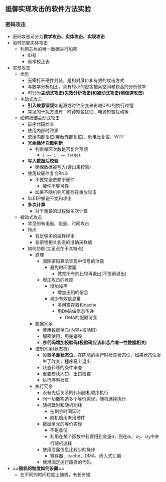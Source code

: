## 抵御实现攻击的软件方法实验

### 密码攻击

- 密码攻击可分为**数学攻击、实体攻击、实现攻击**
- 如何防御实体攻击
  - 利用芯片的唯一数据进行加密
    - ID号
    - 频率校正表
- 实现攻击
  - 优势
    - 无需打开硬件封装，是相对廉价和有效的攻击方式
    - 与数学分析相比，具有较小的密钥搜索空间和较高的分析效率
    - 可分为**主动式攻击(失效分析攻击)**和**被动式攻击(侧信道攻击)**
  - 主动式攻击
    - **引入故意错误**如电源或时钟突变来影响CPU的执行过程
    - 常见的干扰方法有：时钟短暂扰动、电源短暂扰动等
  - 如何抵御主动式攻击
    - 前序代码检查
    - 使用内部时钟源
    - 使用内部复位(屏蔽外部复位)、低电压复位、WDT
    - **冗余循环次数判断**
      - 判断循环次数是否复合预期
        - `i == i' == target`
    - **写入数据后校验**
      - 确保数据被写入(读出来校验)
    - 使用软硬件复合RNG
      - 不要完全依赖于硬件
        - 硬件不够可靠
      - 如果不随机则可能存在重放攻击
    - SLEEP躲避干扰和攻击
    - **多次计算**
      - 对于重要的过程做多次计算
  - 被动式攻击
    - 常见的有电磁、能量、时间攻击
    - 特点
      - 有足够多的采样样本
      - 各密钥相关状态的准确采样值
    - 如何防御(立足点在于其特点)
      - 原理
        - 消除密码算法实现中信息的泄露
          - 避免时间泄露
            - 做完所有的比较再退出(不提前退出)
        - 增加攻击的难度
          - 增加噪声
            - 增加无用的信息
          - 减少有效信息量
            - 多用寄存器和cache
            - 用DMA做信息传递
              - DMA的配置可变
      - 数据冗余
        - 使用数据单元(内容+校验码)
        - 解密使用，用完销毁
        - **序代码增加校验码(校验码应该和芯片唯一性数据相关)**
      - 控制冗余(状态机)
        - 设置**多重状态位**，在陈旭的执行时检查状态位，如果状态位发生了改变，程序马上退出
        - 状态转移的条件审查
        - 重要模块入口、出口检查
        - 执行序列检查
      - 执行冗余
        - 没有先后关系的代码随机顺序执行
        - 同一功能构造多个等价实现，随机选择执行
        - 随机延时和随机功耗
          - 在剩余时间延时
          - 随机启用未用硬件
        - 数据单元的等价实现
          - 不是备份
          - 利用在某个函数中若要用到变量$a$，则在$a_1、a_2、a_3$中进行随机选择
        - 使用泄露信息比较少的操作
          - 寄存器、cache、DMA、嵌入式汇编
        - 使用固定运行路径的代码
- **==随机的粒度如何设置==**
  - 在不同的时间粒度上随机，有长有短
